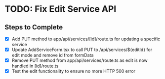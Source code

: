# TODO: Fix Edit Service API

## Steps to Complete
- [x] Add PUT method to app/api/services/[id]/route.ts for updating a specific service
- [x] Update AddServiceForm.tsx to call PUT to /api/services/${editId} for edit mode and remove id from formData
- [x] Remove PUT method from app/api/services/route.ts as edit is now handled in [id]/route.ts
- [x] Test the edit functionality to ensure no more HTTP 500 error
